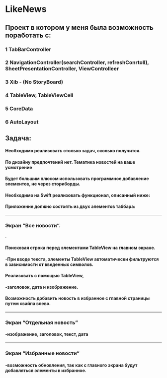 # LikeNews
 
## Проект в котором у меня была возможность поработать с:

### 1 TabBarController
### 2 NavigationController(searchController, refreshConrtoll), SheetPresentationController, ViewControlleer
### 3 Xib - (No StoryBoard)
### 4 TableView, TableViewCell
### 5 CoreData
### 6 AutoLayout 




## Задача:
####    Необходимо реализовать столько задач, сколько получится.
####    По дизайну предпочтений нет. Тематика новостей на ваше усмотрение
####    Будет большим плюсом использовать программное добавление элементов, не через сториборды.
####    Необходимо на Swift реализовать функционал, описанный ниже: 
####        Приложение должно состоять из двух элементов таббара:
---
###            Экран “Все новости“.
.</p>
####                Поисковая строка перед элементами TableView на главном экране.
####                    -При вводе текста, элементы TableView автоматически фильтруются в зависимости от введенных символов.
####                Реализовать с помощью TableView, 
####                   -заголовок, дата и изображение.
####                Возможность добавить новость в избранное с главной страницы путем свайпа влево.
---
###            Экран “Отдельная новость” 
####                -изображение, заголовок, текст, дата
---
###            Экран “Избранные новости“
####                -возможность обновления, так как с главного экрана будут добавляться элементы в избранное.



